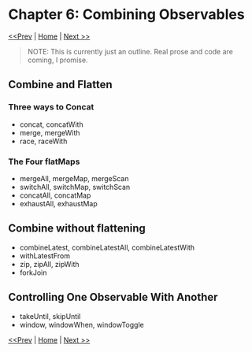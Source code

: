 # Chapter 6: Combining Observables

[<<Prev](./05-rxjs-for-processes.md) | [Home](../README.md) | [Next >>](./07-timing.md)

> NOTE:  This is currently just an outline.  Real prose and code are coming, I promise.

## Combine and Flatten

### Three ways to Concat

* concat, concatWith
* merge, mergeWith
* race, raceWith

### The Four flatMaps

* mergeAll, mergeMap, mergeScan
* switchAll, switchMap, switchScan
* concatAll, concatMap
* exhaustAll, exhaustMap

## Combine without flattening

* combineLatest, combineLatestAll, combineLatestWith
* withLatestFrom
* zip, zipAll, zipWith
* forkJoin

## Controlling One Observable With Another

* takeUntil, skipUntil
* window, windowWhen, windowToggle

[<<Prev](./05-rxjs-for-processes.md) | [Home](../README.md) | [Next >>](./07-timing.md)
